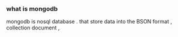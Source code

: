 ### what is mongodb 

mongodb is nosql database . that store data into the BSON format  , collection document , 